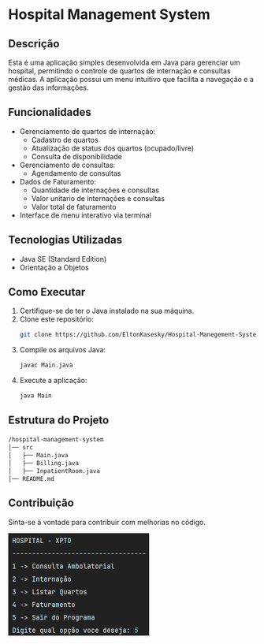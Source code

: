 # Hospital Management System

## Descrição
Esta é uma aplicação simples desenvolvida em Java para gerenciar um hospital, permitindo o controle de quartos de internação e consultas médicas. A aplicação possui um menu intuitivo que facilita a navegação e a gestão das informações.

## Funcionalidades
- Gerenciamento de quartos de internação:
  - Cadastro de quartos
  - Atualização de status dos quartos (ocupado/livre)
  - Consulta de disponibilidade
- Gerenciamento de consultas:
  - Agendamento de consultas
- Dados de Faturamento:
  - Quantidade de internações e consultas
  - Valor unitario de internações e consultas
  - Valor total de faturamento
- Interface de menu interativo via terminal

## Tecnologias Utilizadas
- Java SE (Standard Edition)
- Orientação a Objetos

## Como Executar
1. Certifique-se de ter o Java instalado na sua máquina.
2. Clone este repositório:
   ```sh
   git clone https://github.com/EltonKasesky/Hospital-Manegement-System
   ```
3. Compile os arquivos Java:
   ```sh
   javac Main.java
   ```
4. Execute a aplicação:
   ```sh
   java Main
   ```

## Estrutura do Projeto
```
/hospital-management-system
│── src
│   ├── Main.java
│   ├── Billing.java
│   ├── InpatientRoom.java
│── README.md
```

## Contribuição
Sinta-se à vontade para contribuir com melhorias no código.

![image](Image/program.png)


